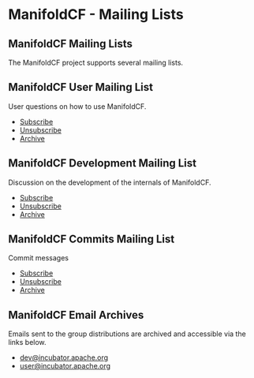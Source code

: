 
# ManifoldCF - Mailing Lists

## ManifoldCF Mailing Lists

The ManifoldCF project supports several mailing lists.

## ManifoldCF User Mailing List

User questions on how to use ManifoldCF.

* [Subscribe](mailto:user-subscribe@manifoldcf.apache.org)
* [Unsubscribe](mailto:user-unsubscribe@manifoldcf.apache.org)
* [Archive](http://mail-archives.apache.org/mod_mbox/manifoldcf-user/)

## ManifoldCF Development Mailing List

Discussion on the development of the internals of ManifoldCF.

* [Subscribe](mailto:dev-subscribe@manifoldcf.apache.org)
* [Unsubscribe](mailto:dev-unsubscribe@manifoldcf.apache.org)
* [Archive](http://mail-archives.apache.org/mod_mbox/manifoldcf-dev/)

## ManifoldCF Commits Mailing List

Commit messages

* [Subscribe](mailto:commits-subscribe@manifoldcf.apache.org)
* [Unsubscribe](mailto:commits-unsubscribe@manifoldcf.apache.org)
* [Archive](http://mail-archives.apache.org/mod_mbox/manifoldcf-commits/)

## ManifoldCF Email Archives

Emails sent to the group distributions are archived and accessible via the links below.

* [dev@incubator.apache.org](http://www.mail-archive.com/dev@manifoldcf.apache.org/index.html)
* [user@incubator.apache.org](http://www.mail-archive.com/user@manifoldcf.apache.org/index.html)
